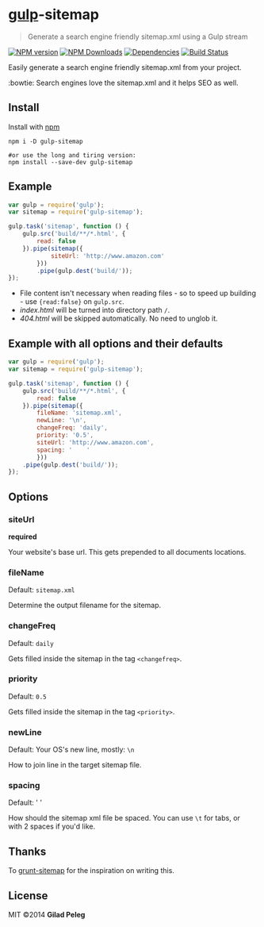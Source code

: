 # [gulp](https://github.com/wearefractal/gulp)-sitemap
> Generate a search engine friendly sitemap.xml using a Gulp stream

[![NPM version](http://img.shields.io/npm/v/gulp-sitemap.svg)](https://www.npmjs.org/package/gulp-sitemap)
[![NPM Downloads](http://img.shields.io/npm/dm/gulp-sitemap.svg)](https://www.npmjs.org/package/gulp-sitemap)
[![Dependencies](http://img.shields.io/gemnasium/pgilad/gulp-sitemap.svg)](https://gemnasium.com/pgilad/gulp-sitemap)
[![Build Status](http://img.shields.io/travis/pgilad/gulp-sitemap/master.svg)](https://travis-ci.org/pgilad/gulp-sitemap)

Easily generate a search engine friendly sitemap.xml from your project.

:bowtie: Search engines love the sitemap.xml and it helps SEO as well.

## Install

Install with [npm](https://npmjs.org/package/gulp-sitemap)

```
npm i -D gulp-sitemap

#or use the long and tiring version:
npm install --save-dev gulp-sitemap
```

## Example

```js
var gulp = require('gulp');
var sitemap = require('gulp-sitemap');

gulp.task('sitemap', function () {
    gulp.src('build/**/*.html', {
        read: false
    }).pipe(sitemap({
            siteUrl: 'http://www.amazon.com'
        }))
        .pipe(gulp.dest('build/'));
});
```

* File content isn't necessary when reading files - so to speed up building - use `{read:false}` on `gulp.src`.
* *index.html* will be turned into directory path `/`.
* *404.html* will be skipped automatically. No need to unglob it.

## Example with all options and their defaults
```js
var gulp = require('gulp');
var sitemap = require('gulp-sitemap');

gulp.task('sitemap', function () {
    gulp.src('build/**/*.html', {
        read: false
    }).pipe(sitemap({
        fileName: 'sitemap.xml',
        newLine: '\n',
        changeFreq: 'daily',
        priority: '0.5',
        siteUrl: 'http://www.amazon.com',
        spacing: '    '
        }))
    .pipe(gulp.dest('build/'));
});
```

## Options

### siteUrl

**required**

Your website's base url. This gets prepended to all documents locations.

### fileName

Default: `sitemap.xml`

Determine the output filename for the sitemap.


### changeFreq

Default: `daily`

Gets filled inside the sitemap in the tag `<changefreq>`.

### priority

Default: `0.5`

Gets filled inside the sitemap in the tag `<priority>`.

### newLine

Default: Your OS's new line, mostly: `\n`

How to join line in the target sitemap file.

### spacing

Default: '    '

How should the sitemap xml file be spaced. You can use `\t` for tabs, or `  ` with 2
spaces if you'd like.

## Thanks

To [grunt-sitemap](https://github.com/RayViljoen/grunt-sitemap) for the inspiration on writing this.

## License

MIT ©2014 **Gilad Peleg**
